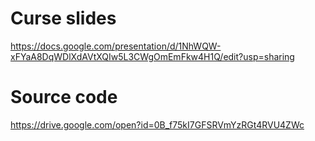 # Curse slides
https://docs.google.com/presentation/d/1NhWQW-xFYaA8DqWDlXdAVtXQIw5L3CWgOmEmFkw4H1Q/edit?usp=sharing
# Source code
https://drive.google.com/open?id=0B_f75kI7GFSRVmYzRGt4RVU4ZWc

